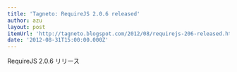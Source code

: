 ```yaml
---
title: 'Tagneto: RequireJS 2.0.6 released'
author: azu
layout: post
itemUrl: 'http://tagneto.blogspot.com/2012/08/requirejs-206-released.html'
date: '2012-08-31T15:00:00.000Z'
---
```

RequireJS 2.0.6 リリース
